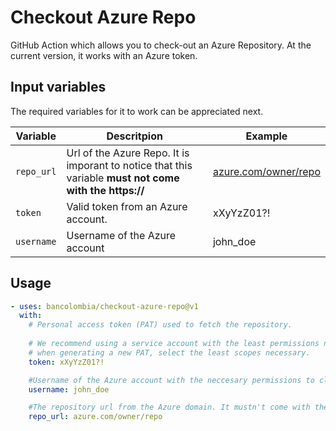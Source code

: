 # Checkout Azure Repo

GitHub Action which allows you to check-out an Azure Repository. At the current version, it works with an Azure token.

## Input variables

The required variables for it to work can be appreciated next.

| Variable | Descritpion | Example |
| -------- | ----------- | ------- |
| `repo_url` | Url of the Azure Repo. It is imporant to notice that this variable __must not come with the https://__ | [azure.com/owner/repo]() |
| `token` | Valid token from an Azure account. | xXyYzZ01?! |
| `username` | Username of the Azure account | john_doe |

## Usage

```yaml
- uses: bancolombia/checkout-azure-repo@v1
  with:
    # Personal access token (PAT) used to fetch the repository. 
    
    # We recommend using a service account with the least permissions necessary. Also
    # when generating a new PAT, select the least scopes necessary.
    token: xXyYzZ01?!

    #Username of the Azure account with the neccesary permissions to clone the repository
    username: john_doe

    #The repository url from the Azure domain. It mustn't come with the https
    repo_url: azure.com/owner/repo
```
